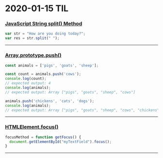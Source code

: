 2020-01-15 TIL
==============

### [JavaScript String split() Method](https://www.w3schools.com/jsref/jsref_split.asp)
```jsx
var str = "How are you doing today?";
var res = str.split(" ");
```
--------------
### [Array.prototype.push()](https://developer.mozilla.org/ko/docs/Web/JavaScript/Reference/Global_Objects/Array/push)
```jsx
const animals = ['pigs', 'goats', 'sheep'];

const count = animals.push('cows');
console.log(count);
// expected output: 4
console.log(animals);
// expected output: Array ["pigs", "goats", "sheep", "cows"]

animals.push('chickens', 'cats', 'dogs');
console.log(animals);
// expected output: Array ["pigs", "goats", "sheep", "cows", "chickens", "cats", "dogs"]
```
--------------
### [HTMLElement.focus()](https://developer.mozilla.org/en-US/docs/Web/API/HTMLOrForeignElement/focus)
```jsx
focusMethod = function getFocus() {           
  document.getElementById("myTextField").focus();
}
```
--------------
